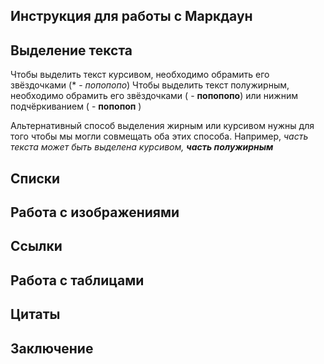 ## Инструкция для работы с Маркдаун

## Выделение текста
Чтобы выделить текст курсивом, необходимо обрамить его звёздочками (* - *попопопо*)
Чтобы выделить текст полужирным, необходимо обрамить его звёздочками ( - **попопопо**) или нижним подчёркиванием ( - __попопоп__ )

Альтернативный способ выделения жирным или курсивом нужны для того чтобы мы могли совмещать оба этих способа. Например, *часть текста может быть выделена курсивом, __часть полужирным__*
## Списки

## Работа с изображениями

## Ссылки

## Работа с таблицами

## Цитаты

## Заключение
